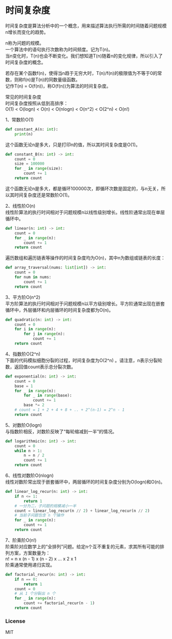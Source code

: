 # 时间复杂度

时间复杂度是算法分析中的一个概念，用来描述算法执行所需的时间随着问题规模n增长而变化的趋势。   
  
n称为问题的规模。  
一个算法中的语句执行次数称为时间频度。记为T(n)。  
当n变化时，T(n)也会不断变化。我们想知道T(n)随着n的变化规律，所以引入了时间复杂度的概念。  
  
若存在某个函数f(n)，使得当n趋于无穷大时，T(n)/f(n)的极限值为不等于0的常数，则称f(n)是T(n)的同数量级函数。  
记作T(n) = O(f(n))，称O(f(n))为算法的时间复杂度。  
  
常见的时间复杂度  
时间复杂度按照从低到高排序：  
O(1) < O(logn) < O(n) < O(nlogn) < O(n^2) < O(2^n) < O(n!)  
  
1、常数阶O(1)  
```python
def constant_A(n: int):
    print(n)
```
这个函数无论n是多大，只是打印n的值，所以其时间复杂度是O(1)。  
  
```python
def constant_B(n: int) -> int:
    count = 0
    size = 100000
    for _ in range(size):
        count += 1
    return count
```
这个函数无论n是多大，都是循环100000次，即循环次数是固定的，与n无关，所以其时间复杂度还是常数阶O(1)。  
  
2、线性阶O(n)  
线性阶算法的执行时间相对于问题规模n以线性级别增长。线性阶通常出现在单层循环中。  
```python
def linear(n: int) -> int:
    count = 0
    for _ in range(n):
        count += 1
    return count
```
  
遍历数组和遍历链表等操作的时间复杂度均为O(n)，其中n为数组或链表的长度：  
```python
def array_traversal(nums: list[int]) -> int:
    count = 0
    for num in nums:
        count += 1
    return count
```
  
3、平方阶O(n^2)  
平方阶算法的执行时间相对于问题规模n以平方级别增长。平方阶通常出现在嵌套循环中，外层循环和内层循环的时间复杂度都为O(n)。  
```python
def quadratic(n: int) -> int:
    count = 0
    for i in range(n):
        for j in range(n):
            count += 1
    return count
```
  
4、指数阶O(2^n)  
下面的代码模拟细胞分裂的过程，时间复杂度为O(2^n) 。请注意，n表示分裂轮数，返回值count表示总分裂次数。  
```python
def exponential(n: int) -> int:
    count = 0
    base = 1
    for _ in range(n):
        for _ in range(base):
            count += 1
        base *= 2
    # count = 1 + 2 + 4 + 8 + .. + 2^(n-1) = 2^n - 1
    return count
```
  
5、对数阶O(logn)  
与指数阶相反，对数阶反映了“每轮缩减到一半”的情况。  
```python
def logarithmic(n: int) -> int:
    count = 0
    while n > 1:
        n = n / 2
        count += 1
    return count
```
  
6、线性对数阶O(nlogn)  
线性对数阶常出现于嵌套循环中，两层循环的时间复杂度分别为O(logn)和O(n)。  
```python
def linear_log_recur(n: int) -> int:
    if n <= 1:
        return 1
    # 一分为二，子问题的规模减小一半
    count = linear_log_recur(n // 2) + linear_log_recur(n // 2)
    # 当前子问题包含 n 个操作
    for _ in range(n):
        count += 1
    return count
```
  
7、阶乘阶O(n!)  
阶乘阶对应数学上的“全排列”问题。给定n个互不重复的元素，求其所有可能的排列方案，方案数量为：  
n! = n x (n - 1) x (n - 2) x ... x 2 x 1  
阶乘通常使用递归实现。  
```python
def factorial_recur(n: int) -> int:
    if n == 0:
        return 1
    count = 0
    # 从 1 个分裂出 n 个
    for _ in range(n):
        count += factorial_recur(n - 1)
    return count
```
  
### License  
  
MIT
